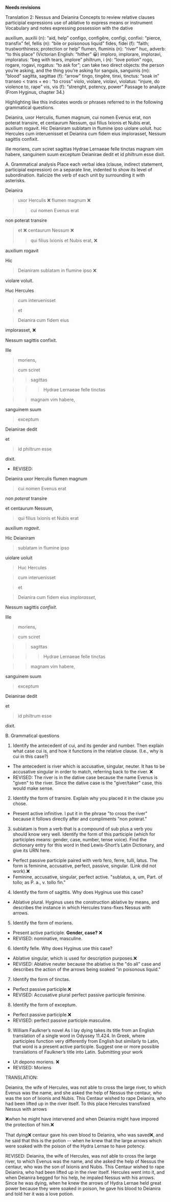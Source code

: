 **Needs revisions**

Translation 2: Nessus and Deianira Concepts to review relative clauses participial expressions use of ablative to express means or instrument Vocabulary and notes expressing possession with the dative

auxilium, auxilii (n): “aid, help” configo, configĕre, configi, confixi: “pierce, transfix” fel, fellis (n): “bile or poisonous liquid” fides, fidei (f): “faith; trustworthiness; protection or help” flumen, fluminis (n): “river” huc, adverb: “to this place” (Victorian English: “hither” 😀) imploro, implorare, imploravi, imploratus: “beg with tears, implore” philtrum, i (n): “love potion” rogo, rogare, rogavi, rogatus: “to ask for”; can take two direct objects: the person you’re asking, and the thing you’re asking for sanguis, sanguinis (m): “blood” sagitta, sagittae (f): “arrow” tingo, tingĕre, tinxi, tinctus: “soak in” transeo < trans + eo : “to cross” violo, violare, violavi, violatus: “injure, do violence to, rape” vis, vis (f): “strenght, potency, power” Passage to analyze (From Hyginus, chapter 34.)

Highlighting like this indicates words or phrases referred to in the following grammatical questions.

Deianira, uxor Herculis, flumen magnum, cui nomen Evenus erat, non poterat transire, et centaurum Nessum, qui filius Ixionis et Nubis erat, auxilium rogavit. Hic Deianiram sublatam in flumine ipso uiolare uoluit. huc Hercules cum interuenisset et Deianira cum fidem eius implorasset, Nessum sagittis confixit.

ille moriens, cum sciret sagittas Hydrae Lernaeae felle tinctas magnam vim habere, sanguinem suum exceptum Deianirae dedit et id philtrum esse dixit.

A. Grammatical analysis Place each verbal idea (clause, indirect statement, participial expression) on a separate line, indented to show its level of subordination. Italicize the verb of each unit by surrounding it with asterisks.

Deianira
> uxor Herculis ❌
> flumen magnum ❌

>> cui nomen Evenus erat

non poterat transire

> et ❌
> centaurum Nessum ❌
>> qui filius Ixionis et Nubis erat, ❌

auxilium rogavit

Hic

> Deianiram sublatam in flumine ipso ❌

violare voluit. 

Huc Hercules

> cum interuenisset 

> et 

> Deianira cum fidem eius

implorasset,  ❌

Nessum sagittis confixit. 

Ille 

> moriens, 

> cum sciret 

>> sagittas 

>>> Hydrae Lernaeae felle tinctas 

>> magnam vim habere, 

sanguinem suum 

> exceptum 

Deianirae dedit 

et 

> id philtrum esse 

dixit.

- REVISED:

Deianira uxor Herculis flumen magnum

> cui nomen Evenus erat

non *poterat* transire

et centaurum Nessum,

> qui filius lxionis et Nubis erat

auxilium *rogavit*.

Hic Deianiram

> sublatam in flumine ipso

uiolare uoluit

> Huc Hercules

> cum interuenisset 

> et 

> Deianira cum fidem eius *implorasset*, 

Nessum sagittis *confixit*.

Ille 

> moriens, 

> cum sciret 

>> sagittas 

>>> Hydrae Lernaeae felle tinctas 

>> magnam vim habere, 

sanguinem suum 

> exceptum 

Deianirae dedit 

et 

> id philtrum esse 

dixit.

B. Grammatical questions

1. Identify the antecedent of cui, and its gender and number. Then explain what case cui is, and how it functions in the relative clause. (I.e., why is cui in this case?)
- The antecedent is river which is accusative, singular, neuter. It has to be accusative singular in order to match, referring back to the river. ❌
- REVISED: The river is in the dative case because the name Evenus is "given" to the river. Since the dative case is the "giver/taker" case, this would make sense. 
2. Identify the form of transire. Explain why you placed it in the clause you chose.
- Present active infinitive. I put it in the phrase "to cross the river" because it follows directly after and compliments "non poterat."

3. sublatam is from a verb that is a compound of sub plus a verb you should know very well. Identify the form of this participle (which for participles means: gender, case, number, tense voice). Find the dictionary entry for this word in thed Lewis-Short’s Latin Dictionary, and give its URN here.
- Perfect passive participle paired with verb fero, ferre, tulli, latus. The form is feminine, accusative, perfect, passive, singular. (Link did not work).❌
- Feminine, accusative, singular, perfect active. "sublatus, a, um, Part. of tollo; as P. a., v. tollo fin." 


4. Identify the form of sagittis. Why does Hyginus use this case?
- Ablative plural. Hyginus uses the construction ablative by means, and describes the instance in which Hercules trans-fixes Nessus with arrows.

5. Identify the form of moriens.
- Present active participle. **Gender, case?** ❌ 
- REVISED: nominative, masculine. 

6. Identify felle. Why does Hyginus use this case?
- Ablative singular, which is used for description purposes.❌
- REVISED: Ablative neuter because the ablative is the "do all" case and describes the action of the arrows being soaked "in poisonous liquid."

7. Identify the form of tinctas.
- Perfect passive participle.❌
- REVISED: Accusative plural perfect passive participle feminine. 

8. Identify the form of exceptum.
- Perfect passive participle.❌
- REVISED: perfect passive participle masculine. 

9. William Faulkner’s novel As I lay dying takes its title from an English translation of a single word in Odyssey 11.424. In Greek, where participles function very differently from English but similarly to Latin, that word is a present active participle. Suggest one or more possible translations of Faulkner’s title into Latin. Submitting your work
- Ut depono moriens. ❌
- REVISED: Moriens

TRANSLATION:

Deianira, the wife of Hercules, was not able to cross the large river, to which Evenus was the name, and she asked the help of Nessus the centaur, who was the son of Ixionis and Nubis. 
This Centaur wished to rape Deianira, who had been lifted up in the river itself.
To this place Hercules transfixed Nessus with arrows 

❌when he might have intervened and when Deianira might have impored the protection of him.❌

That dying❌ centaur gave his own blood to Deianira, who was saved❌, and he said that this is the potion -- when he knew that the large arrows which were soaked with the poison of the Hydra Lernae to have potency. 

REVISED:
Deianira, the wife of Hercules, was not able to cross the large river, to which Evenus was the name, and she asked the help of Nessus the centaur, who was the son of Ixionis and Nubis. 
This Centaur wished to rape Deianira, who had been lifted up in the river itself.
Hercules went into it, and when Deianira begged for his help, he impaled Nessus with his arrows.
Since he was dying, when he knew the arrows of Hydra Lernae held great power because they were soaked in poison, he gave his blood to Deianira and told her it was a love potion. 


